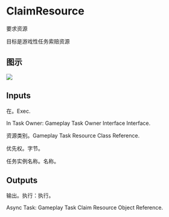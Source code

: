 # ClaimResource

要求资源

目标是游戏性任务索赔资源

## 图示

![]($-20221218-17483807.png)

## Inputs

在。Exec.

In Task Owner: Gameplay Task Owner Interface Interface.

资源类别。Gameplay Task Resource Class Reference.

优先权。字节。

任务实例名称。名称。 

## Outputs

输出。执行：执行。

Async Task: Gameplay Task Claim Resource Object Reference.
